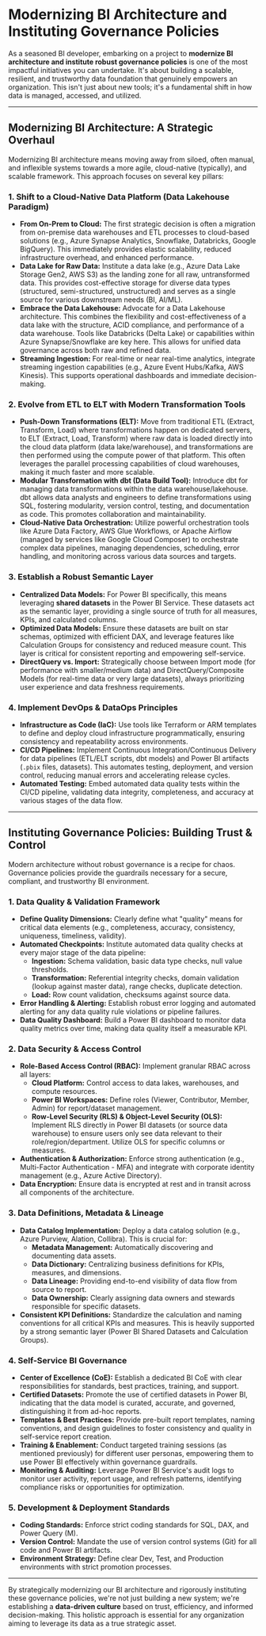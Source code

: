 # Modernizing BI Architecture and Instituting Governance Policies

As a seasoned BI developer, embarking on a project to **modernize BI architecture and institute robust governance policies** is one of the most impactful initiatives you can undertake. It's about building a scalable, resilient, and trustworthy data foundation that genuinely empowers an organization. This isn't just about new tools; it's a fundamental shift in how data is managed, accessed, and utilized.

---

## Modernizing BI Architecture: A Strategic Overhaul

Modernizing BI architecture means moving away from siloed, often manual, and inflexible systems towards a more agile, cloud-native (typically), and scalable framework. This approach focuses on several key pillars:

### 1. Shift to a Cloud-Native Data Platform (Data Lakehouse Paradigm)

* **From On-Prem to Cloud:** The first strategic decision is often a migration from on-premise data warehouses and ETL processes to cloud-based solutions (e.g., Azure Synapse Analytics, Snowflake, Databricks, Google BigQuery). This immediately provides elastic scalability, reduced infrastructure overhead, and enhanced performance.
* **Data Lake for Raw Data:** Institute a data lake (e.g., Azure Data Lake Storage Gen2, AWS S3) as the landing zone for all raw, untransformed data. This provides cost-effective storage for diverse data types (structured, semi-structured, unstructured) and serves as a single source for various downstream needs (BI, AI/ML).
* **Embrace the Data Lakehouse:** Advocate for a Data Lakehouse architecture. This combines the flexibility and cost-effectiveness of a data lake with the structure, ACID compliance, and performance of a data warehouse. Tools like Databricks (Delta Lake) or capabilities within Azure Synapse/Snowflake are key here. This allows for unified data governance across both raw and refined data.
* **Streaming Ingestion:** For real-time or near real-time analytics, integrate streaming ingestion capabilities (e.g., Azure Event Hubs/Kafka, AWS Kinesis). This supports operational dashboards and immediate decision-making.

### 2. Evolve from ETL to ELT with Modern Transformation Tools

* **Push-Down Transformations (ELT):** Move from traditional ETL (Extract, Transform, Load) where transformations happen on dedicated servers, to ELT (Extract, Load, Transform) where raw data is loaded directly into the cloud data platform (data lake/warehouse), and transformations are then performed using the compute power of that platform. This often leverages the parallel processing capabilities of cloud warehouses, making it much faster and more scalable.
* **Modular Transformation with dbt (Data Build Tool):** Introduce dbt for managing data transformations within the data warehouse/lakehouse. dbt allows data analysts and engineers to define transformations using SQL, fostering modularity, version control, testing, and documentation as code. This promotes collaboration and maintainability.
* **Cloud-Native Data Orchestration:** Utilize powerful orchestration tools like Azure Data Factory, AWS Glue Workflows, or Apache Airflow (managed by services like Google Cloud Composer) to orchestrate complex data pipelines, managing dependencies, scheduling, error handling, and monitoring across various data sources and targets.

### 3. Establish a Robust Semantic Layer

* **Centralized Data Models:** For Power BI specifically, this means leveraging **shared datasets** in the Power BI Service. These datasets act as the semantic layer, providing a single source of truth for all measures, KPIs, and calculated columns.
* **Optimized Data Models:** Ensure these datasets are built on star schemas, optimized with efficient DAX, and leverage features like Calculation Groups for consistency and reduced measure count. This layer is critical for consistent reporting and empowering self-service.
* **DirectQuery vs. Import:** Strategically choose between Import mode (for performance with smaller/medium data) and DirectQuery/Composite Models (for real-time data or very large datasets), always prioritizing user experience and data freshness requirements.

### 4. Implement DevOps & DataOps Principles

* **Infrastructure as Code (IaC):** Use tools like Terraform or ARM templates to define and deploy cloud infrastructure programmatically, ensuring consistency and repeatability across environments.
* **CI/CD Pipelines:** Implement Continuous Integration/Continuous Delivery for data pipelines (ETL/ELT scripts, dbt models) and Power BI artifacts (`.pbix` files, datasets). This automates testing, deployment, and version control, reducing manual errors and accelerating release cycles.
* **Automated Testing:** Embed automated data quality tests within the CI/CD pipeline, validating data integrity, completeness, and accuracy at various stages of the data flow.

---

## Instituting Governance Policies: Building Trust & Control

Modern architecture without robust governance is a recipe for chaos. Governance policies provide the guardrails necessary for a secure, compliant, and trustworthy BI environment.

### 1. Data Quality & Validation Framework

* **Define Quality Dimensions:** Clearly define what "quality" means for critical data elements (e.g., completeness, accuracy, consistency, uniqueness, timeliness, validity).
* **Automated Checkpoints:** Institute automated data quality checks at every major stage of the data pipeline:
  * **Ingestion:** Schema validation, basic data type checks, null value thresholds.
  * **Transformation:** Referential integrity checks, domain validation (lookup against master data), range checks, duplicate detection.
  * **Load:** Row count validation, checksums against source data.
* **Error Handling & Alerting:** Establish robust error logging and automated alerting for any data quality rule violations or pipeline failures.
* **Data Quality Dashboard:** Build a Power BI dashboard to monitor data quality metrics over time, making data quality itself a measurable KPI.

### 2. Data Security & Access Control

* **Role-Based Access Control (RBAC):** Implement granular RBAC across all layers:
  * **Cloud Platform:** Control access to data lakes, warehouses, and compute resources.
  * **Power BI Workspaces:** Define roles (Viewer, Contributor, Member, Admin) for report/dataset management.
  * **Row-Level Security (RLS) & Object-Level Security (OLS):** Implement RLS directly in Power BI datasets (or source data warehouse) to ensure users only see data relevant to their role/region/department. Utilize OLS for specific columns or measures.
* **Authentication & Authorization:** Enforce strong authentication (e.g., Multi-Factor Authentication - MFA) and integrate with corporate identity management (e.g., Azure Active Directory).
* **Data Encryption:** Ensure data is encrypted at rest and in transit across all components of the architecture.

### 3. Data Definitions, Metadata & Lineage

* **Data Catalog Implementation:** Deploy a data catalog solution (e.g., Azure Purview, Alation, Collibra). This is crucial for:
  * **Metadata Management:** Automatically discovering and documenting data assets.
  * **Data Dictionary:** Centralizing business definitions for KPIs, measures, and dimensions.
  * **Data Lineage:** Providing end-to-end visibility of data flow from source to report.
  * **Data Ownership:** Clearly assigning data owners and stewards responsible for specific datasets.
* **Consistent KPI Definitions:** Standardize the calculation and naming conventions for all critical KPIs and measures. This is heavily supported by a strong semantic layer (Power BI Shared Datasets and Calculation Groups).

### 4. Self-Service BI Governance

* **Center of Excellence (CoE):** Establish a dedicated BI CoE with clear responsibilities for standards, best practices, training, and support.
* **Certified Datasets:** Promote the use of certified datasets in Power BI, indicating that the data model is curated, accurate, and governed, distinguishing it from ad-hoc reports.
* **Templates & Best Practices:** Provide pre-built report templates, naming conventions, and design guidelines to foster consistency and quality in self-service report creation.
* **Training & Enablement:** Conduct targeted training sessions (as mentioned previously) for different user personas, empowering them to use Power BI effectively within governance guardrails.
* **Monitoring & Auditing:** Leverage Power BI Service's audit logs to monitor user activity, report usage, and refresh patterns, identifying compliance risks or opportunities for optimization.

### 5. Development & Deployment Standards

* **Coding Standards:** Enforce strict coding standards for SQL, DAX, and Power Query (M).
* **Version Control:** Mandate the use of version control systems (Git) for all code and Power BI artifacts.
* **Environment Strategy:** Define clear Dev, Test, and Production environments with strict promotion processes.

---

By strategically modernizing our BI architecture and rigorously instituting these governance policies, we're not just building a new system; we're establishing a **data-driven culture** based on trust, efficiency, and informed decision-making. This holistic approach is essential for any organization aiming to leverage its data as a true strategic asset.
